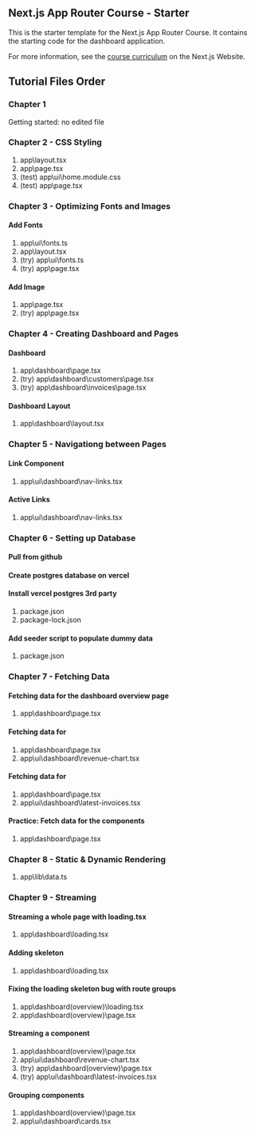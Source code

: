 ## Next.js App Router Course - Starter

This is the starter template for the Next.js App Router Course. It contains the starting code for the dashboard application.

For more information, see the [course curriculum](https://nextjs.org/learn) on the Next.js Website.


## Tutorial Files Order

### Chapter 1
Getting started: no edited file

### Chapter 2 - CSS Styling
   1. app\layout.tsx
   1. app\page.tsx
   1. (test) app\ui\home.module.css
   1. (test) app\page.tsx
   

### Chapter 3 - Optimizing Fonts and Images
   #### Add Fonts
   1. app\ui\fonts.ts
   1. app\layout.tsx
   1. (try) app\ui\fonts.ts
   1. (try) app\page.tsx
   #### Add Image
   1. app\page.tsx
   1. (try) app\page.tsx

### Chapter 4 - Creating Dashboard and Pages
   #### Dashboard
   1. app\dashboard\page.tsx
   1. (try) app\dashboard\customers\page.tsx
   1. (try) app\dashboard\invoices\page.tsx
   #### Dashboard Layout
   1. app\dashboard\layout.tsx

### Chapter 5 - Navigationg between Pages
   #### Link Component
   1. app\ui\dashboard\nav-links.tsx
   #### Active Links
   1. app\ui\dashboard\nav-links.tsx

### Chapter 6 - Setting up Database
   #### Pull from github
   #### Create postgres database on vercel
   #### Install vercel postgres 3rd party
   1. package.json
   1. package-lock.json
   #### Add seeder script to populate dummy data
   1. package.json

### Chapter 7 - Fetching Data
   #### Fetching data for the dashboard overview page
   1. app\dashboard\page.tsx
   #### Fetching data for <RevenueChart/>
   1. app\dashboard\page.tsx
   1. app\ui\dashboard\revenue-chart.tsx
   #### Fetching data for <LatestInvoices/>
   1. app\dashboard\page.tsx
   1. app\ui\dashboard\latest-invoices.tsx
   #### Practice: Fetch data for the <Card> components
   1. app\dashboard\page.tsx

### Chapter 8 - Static & Dynamic Rendering
   1. app\lib\data.ts

### Chapter 9 - Streaming
   #### Streaming a whole page with loading.tsx
   1. app\dashboard\loading.tsx
   #### Adding skeleton
   1. app\dashboard\loading.tsx
   #### Fixing the loading skeleton bug with route groups
   1. app\dashboard\(overview)\loading.tsx
   1. app\dashboard\(overview)\page.tsx
   #### Streaming a component
   1. app\dashboard\(overview)\page.tsx
   1. app\ui\dashboard\revenue-chart.tsx
   1. (try) app\dashboard\(overview)\page.tsx
   1. (try) app\ui\dashboard\latest-invoices.tsx
   #### Grouping components
   1. app\dashboard\(overview)\page.tsx
   1. app\ui\dashboard\cards.tsx